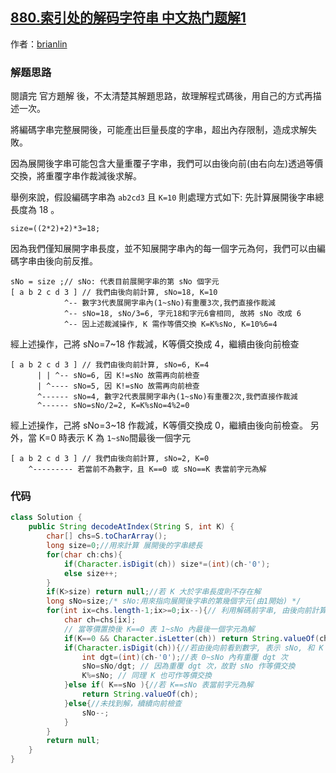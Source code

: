 ## [880.索引处的解码字符串 中文热门题解1](https://leetcode.cn/problems/decoded-string-at-index/solutions/100000/xian-ji-suan-zi-chuan-zhan-kai-zong-chang-du-zai-y)

作者：[brianlin](https://leetcode.cn/u/brianlin)
### 解题思路
閱讀完 官方題解 後，不太清楚其解題思路，故理解程式碼後，用自己的方式再描述一次。

將編碼字串完整展開後，可能產出巨量長度的字串，超出內存限制，造成求解失敗。

因為展開後字串可能包含大量重覆子字串，我們可以由後向前(由右向左)透過等價交換，將重覆字串作裁減後求解。

舉例來說，假設編碼字串為 `ab2cd3` 且 `K=10` 則處理方式如下:
先計算展開後字串總長度為 18 。
```text 
size=((2*2)+2)*3=18;
```
因為我們僅知展開字串長度，並不知展開字串內的每一個字元為何，我們可以由編碼字串由後向前反推。
```text
sNo = size ;// sNo: 代表目前展開字串的第 sNo 個字元
[ a b 2 c d 3 ] // 我們由後向前計算, sNo=18, K=10  
            ^-- 數字3代表展開字串內(1~sNo)有重覆3次,我們直接作裁減
            ^-- sNo=18, sNo/3=6, 字元18和字元6會相同, 故將 sNo 改成 6    
            ^-- 因上述裁減操作, K 需作等價交換 K=K%sNo, K=10%6=4
```
經上述操作，己將 sNo=7~18 作裁減，K等價交換成 4，繼續由後向前檢查
```text
[ a b 2 c d 3 ] // 我們由後向前計算, sNo=6, K=4 
      | | ^-- sNo=6, 因 K!=sNo 故需再向前檢查
      | ^---- sNo=5, 因 K!=sNo 故需再向前檢查
      ^------ sNo=4, 數字2代表展開字串內(1~sNo)有重覆2次,我們直接作裁減
      ^------ sNo=sNo/2=2, K=K%sNo=4%2=0
```
經上述操作，己將 sNo=3~18 作裁減，K等價交換成 0，繼續由後向前檢查。
另外，當 K=0 時表示 K 為 `1~sNo`間最後一個字元
```text
[ a b 2 c d 3 ] // 我們由後向前計算, sNo=2, K=0
    ^--------- 若當前不為數字，且 K==0 或 sNo==K 表當前字元為解
```








### 代码

```java
class Solution {
    public String decodeAtIndex(String S, int K) {
        char[] chs=S.toCharArray();
        long size=0;//用來計算 展開後的字串總長 
        for(char ch:chs){
            if(Character.isDigit(ch)) size*=(int)(ch-'0');
            else size++;
        }
        if(K>size) return null;//若 K 大於字串長度則不存在解
        long sNo=size;/* sNo:用來指向展開後字串的第幾個字元(由1開始) */
        for(int ix=chs.length-1;ix>=0;ix--){// 利用解碼前字串, 由後向前計算 K 的字元或作等價對換
            char ch=chs[ix];
            // 當等價置換後 K==0 表 1~sNo 內最後一個字元為解
            if(K==0 && Character.isLetter(ch)) return String.valueOf(ch);
            if(Character.isDigit(ch)){//若由後向前看到數字, 表示 sNo, 和 K 可作等價對換
                int dgt=(int)(ch-'0');//表 0~sNo 內有重覆 dgt 次
                sNo=sNo/dgt; // 因為重覆 dgt 次，故對 sNo 作等價交換
                K%=sNo; // 同理 K 也可作等價交換
            }else if( K==sNo ){//若 K==sNo 表當前字元為解
                return String.valueOf(ch);
            }else{//未找到解，續續向前檢查
                sNo--;
            }
        }
        return null;
    }
}
```